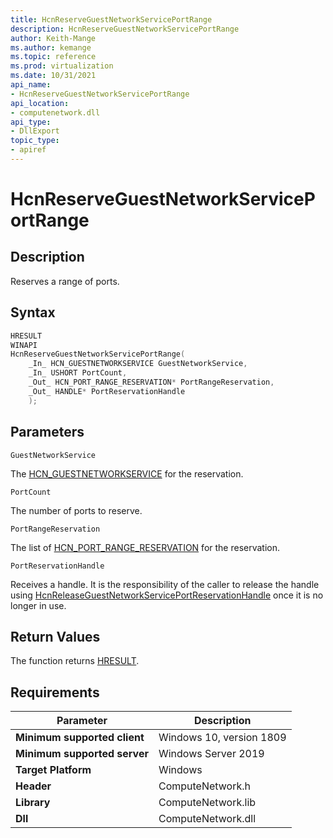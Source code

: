 ```yaml
---
title: HcnReserveGuestNetworkServicePortRange
description: HcnReserveGuestNetworkServicePortRange
author: Keith-Mange
ms.author: kemange
ms.topic: reference
ms.prod: virtualization
ms.date: 10/31/2021
api_name:
- HcnReserveGuestNetworkServicePortRange
api_location:
- computenetwork.dll
api_type:
- DllExport
topic_type:
- apiref
---
```

# HcnReserveGuestNetworkServicePortRange

## Description

Reserves a range of ports.

## Syntax

```cpp
HRESULT
WINAPI
HcnReserveGuestNetworkServicePortRange(
    _In_ HCN_GUESTNETWORKSERVICE GuestNetworkService,
    _In_ USHORT PortCount,
    _Out_ HCN_PORT_RANGE_RESERVATION* PortRangeReservation,
    _Out_ HANDLE* PortReservationHandle
    );
```

## Parameters

`GuestNetworkService`

The [HCN\_GUESTNETWORKSERVICE](./HCN_GUESTNETWORKSERVICE.md) for the reservation.

`PortCount`

The number of ports to reserve.

`PortRangeReservation`

The list of [HCN_PORT_RANGE_RESERVATION](./HCN_PORT_RANGE_RESERVATION.md) for the reservation.

`PortReservationHandle`

Receives a handle. It is the responsibility of the caller to release the handle using [HcnReleaseGuestNetworkServicePortReservationHandle](./HcnReleaseGuestNetworkServicePortReservationHandle.md) once it is no longer in use.

## Return Values

The function returns [HRESULT](./HCNHResult.md).

## Requirements

|Parameter|Description|
|---|---|
| **Minimum supported client** | Windows 10, version 1809 |
| **Minimum supported server** | Windows Server 2019 |
| **Target Platform** | Windows |
| **Header** | ComputeNetwork.h |
| **Library** | ComputeNetwork.lib |
| **Dll** | ComputeNetwork.dll |



